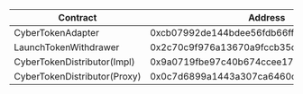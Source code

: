 | Contract                     | Address                                    |
| ---------------------------- | ------------------------------------------ |
| CyberTokenAdapter            | 0xcb07992de144bdee56fdb66fff2454b43243b052 |
| LaunchTokenWithdrawer        | 0x2c70c9f976a13670a9fccb35d0bfd80a8ebaa879 |
| CyberTokenDistributor(Impl)  | 0x9a0719fbe97c40b674ccee17b8aa039e7cd91694 |
| CyberTokenDistributor(Proxy) | 0x0c7d6899a1443a307ca6460c8e0cdf1635fd4712 |
